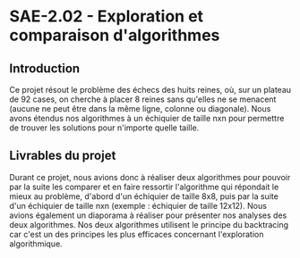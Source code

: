 # SAE-2.02 - Exploration et comparaison d'algorithmes
## Introduction
Ce projet résout le problème des échecs des huits reines, où, sur un plateau de 92 cases, on cherche à placer 8 reines sans qu'elles ne se menacent (aucune ne peut être dans la même ligne, colonne ou diagonale). 
Nous avons étendus nos algorithmes à un échiquier de taille nxn pour permettre de trouver les solutions pour n'importe quelle taille.

## Livrables du projet
Durant ce projet, nous avions donc à réaliser deux algorithmes pour pouvoir par la suite les comparer et en faire ressortir l'algorithme qui répondait le mieux au problème, d'abord d'un échiquier de taille 8x8, puis par la suite d'un échiquier de taille nxn (exemple : échiquier de taille 12x12). 
Nous avions également un diaporama à réaliser pour présenter nos analyses des deux algorithmes.
Nos deux algorithmes utilisent le principe du backtracing car c'est un des principes les plus efficaces concernant l'exploration algorithmique.

